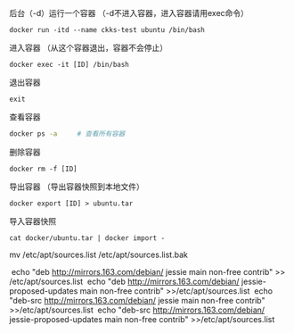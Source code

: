 后台（-d）运行一个容器  （-d不进入容器，进入容器请用exec命令）

```
docker run -itd --name ckks-test ubuntu /bin/bash
```

进入容器 （从这个容器退出，容器不会停止）

``` 
docker exec -it [ID] /bin/bash
```

退出容器

```
exit
```

查看容器

```bash
docker ps -a     # 查看所有容器
```

删除容器

```
docker rm -f [ID]
```

导出容器 （导出容器快照到本地文件）

```
docker export [ID] > ubuntu.tar
```

导入容器快照

```
cat docker/ubuntu.tar | docker import - 
```



mv /etc/apt/sources.list /etc/apt/sources.list.bak

​    echo "deb http://mirrors.163.com/debian/ jessie main non-free contrib" >> /etc/apt/sources.list
​    echo "deb http://mirrors.163.com/debian/ jessie-proposed-updates main non-free contrib" >>/etc/apt/sources.list
​    echo "deb-src http://mirrors.163.com/debian/ jessie main non-free contrib" >>/etc/apt/sources.list
​    echo "deb-src http://mirrors.163.com/debian/ jessie-proposed-updates main non-free contrib" >>/etc/apt/sources.list

